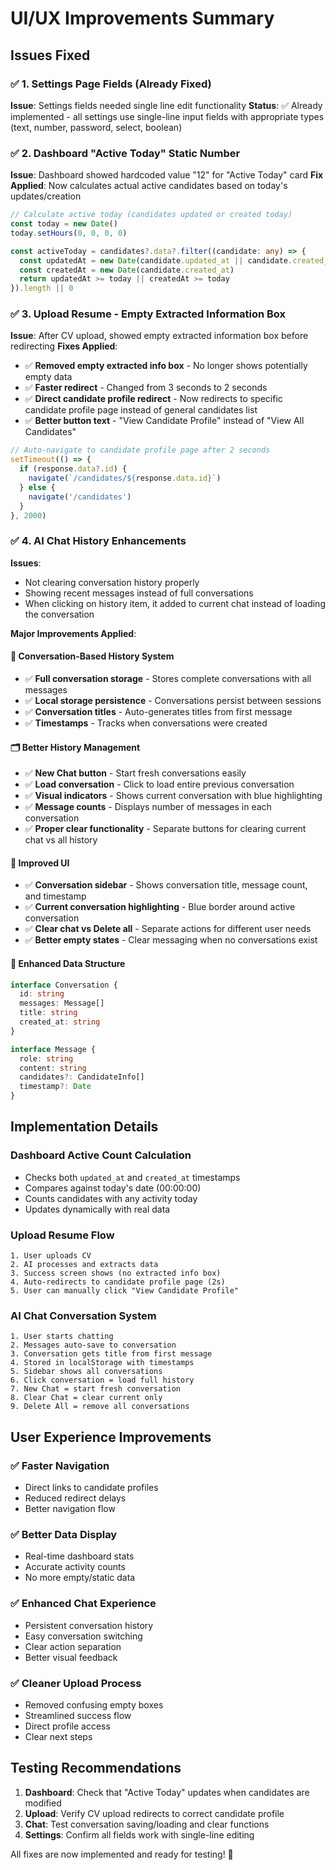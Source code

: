 # UI/UX Improvements Summary

## Issues Fixed

### ✅ 1. Settings Page Fields (Already Fixed)
**Issue**: Settings fields needed single line edit functionality
**Status**: ✅ Already implemented - all settings use single-line input fields with appropriate types (text, number, password, select, boolean)

### ✅ 2. Dashboard "Active Today" Static Number
**Issue**: Dashboard showed hardcoded value "12" for "Active Today" card
**Fix Applied**: Now calculates actual active candidates based on today's updates/creation
```typescript
// Calculate active today (candidates updated or created today)
const today = new Date()
today.setHours(0, 0, 0, 0)

const activeToday = candidates?.data?.filter((candidate: any) => {
  const updatedAt = new Date(candidate.updated_at || candidate.created_at)
  const createdAt = new Date(candidate.created_at)
  return updatedAt >= today || createdAt >= today
}).length || 0
```

### ✅ 3. Upload Resume - Empty Extracted Information Box
**Issue**: After CV upload, showed empty extracted information box before redirecting
**Fixes Applied**:
- ✅ **Removed empty extracted info box** - No longer shows potentially empty data
- ✅ **Faster redirect** - Changed from 3 seconds to 2 seconds
- ✅ **Direct candidate profile redirect** - Now redirects to specific candidate profile page instead of general candidates list
- ✅ **Better button text** - "View Candidate Profile" instead of "View All Candidates"

```typescript
// Auto-navigate to candidate profile page after 2 seconds
setTimeout(() => {
  if (response.data?.id) {
    navigate(`/candidates/${response.data.id}`)
  } else {
    navigate('/candidates')
  }
}, 2000)
```

### ✅ 4. AI Chat History Enhancements
**Issues**: 
- Not clearing conversation history properly
- Showing recent messages instead of full conversations
- When clicking on history item, it added to current chat instead of loading the conversation

**Major Improvements Applied**:

#### 🔄 **Conversation-Based History System**
- ✅ **Full conversation storage** - Stores complete conversations with all messages
- ✅ **Local storage persistence** - Conversations persist between sessions
- ✅ **Conversation titles** - Auto-generates titles from first message
- ✅ **Timestamps** - Tracks when conversations were created

#### 🗂️ **Better History Management**
- ✅ **New Chat button** - Start fresh conversations easily
- ✅ **Load conversation** - Click to load entire previous conversation
- ✅ **Visual indicators** - Shows current conversation with blue highlighting
- ✅ **Message counts** - Displays number of messages in each conversation
- ✅ **Proper clear functionality** - Separate buttons for clearing current chat vs all history

#### 🎨 **Improved UI**
- ✅ **Conversation sidebar** - Shows conversation title, message count, and timestamp
- ✅ **Current conversation highlighting** - Blue border around active conversation
- ✅ **Clear chat vs Delete all** - Separate actions for different user needs
- ✅ **Better empty states** - Clear messaging when no conversations exist

#### 📝 **Enhanced Data Structure**
```typescript
interface Conversation {
  id: string
  messages: Message[]
  title: string
  created_at: string
}

interface Message {
  role: string
  content: string
  candidates?: CandidateInfo[]
  timestamp?: Date
}
```

## Implementation Details

### Dashboard Active Count Calculation
- Checks both `updated_at` and `created_at` timestamps
- Compares against today's date (00:00:00)
- Counts candidates with any activity today
- Updates dynamically with real data

### Upload Resume Flow
```
1. User uploads CV
2. AI processes and extracts data
3. Success screen shows (no extracted info box)
4. Auto-redirects to candidate profile page (2s)
5. User can manually click "View Candidate Profile"
```

### AI Chat Conversation System
```
1. User starts chatting
2. Messages auto-save to conversation
3. Conversation gets title from first message
4. Stored in localStorage with timestamps
5. Sidebar shows all conversations
6. Click conversation = load full history
7. New Chat = start fresh conversation
8. Clear Chat = clear current only
9. Delete All = remove all conversations
```

## User Experience Improvements

### ✅ **Faster Navigation**
- Direct links to candidate profiles
- Reduced redirect delays
- Better navigation flow

### ✅ **Better Data Display**
- Real-time dashboard stats
- Accurate activity counts
- No more empty/static data

### ✅ **Enhanced Chat Experience**
- Persistent conversation history
- Easy conversation switching
- Clear action separation
- Better visual feedback

### ✅ **Cleaner Upload Process**
- Removed confusing empty boxes
- Streamlined success flow
- Direct profile access
- Clear next steps

## Testing Recommendations

1. **Dashboard**: Check that "Active Today" updates when candidates are modified
2. **Upload**: Verify CV upload redirects to correct candidate profile
3. **Chat**: Test conversation saving/loading and clear functions
4. **Settings**: Confirm all fields work with single-line editing

All fixes are now implemented and ready for testing! 🎉